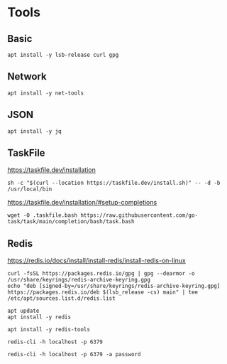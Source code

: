 # Tools

## Basic

```shell
apt install -y lsb-release curl gpg
```

## Network

```shell
apt install -y net-tools
```

## JSON

```shell
apt install -y jq
```

## TaskFile

https://taskfile.dev/installation

```shell
sh -c "$(curl --location https://taskfile.dev/install.sh)" -- -d -b /usr/local/bin
```

https://taskfile.dev/installation/#setup-completions

```shell
wget -O .taskfile.bash https://raw.githubusercontent.com/go-task/task/main/completion/bash/task.bash
```

## Redis

https://redis.io/docs/install/install-redis/install-redis-on-linux

```shell
curl -fsSL https://packages.redis.io/gpg | gpg --dearmor -o /usr/share/keyrings/redis-archive-keyring.gpg
echo "deb [signed-by=/usr/share/keyrings/redis-archive-keyring.gpg] https://packages.redis.io/deb $(lsb_release -cs) main" | tee /etc/apt/sources.list.d/redis.list

apt update
apt install -y redis
```

```shell
apt install -y redis-tools
```

```shell
redis-cli -h localhost -p 6379
```

```shell
redis-cli -h localhost -p 6379 -a password
```
